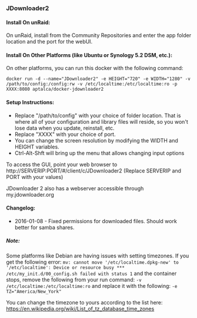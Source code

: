 ### JDownloader2

#### Install On unRaid:

On unRaid, install from the Community Repositories and enter the app folder location and the port for the webUI.


#### Install On Other Platforms (like Ubuntu or Synology 5.2 DSM, etc.):

On other platforms, you can run this docker with the following command:

```
docker run -d --name="JDownloader2" -e HEIGHT="720" -e WIDTH="1280" -v /path/to/config:/config:rw -v /etc/localtime:/etc/localtime:ro -p XXXX:8080 aptalca/docker-jdownloader2
```

#### Setup Instructions:

- Replace "/path/to/config" with your choice of folder location. That is where all of your configuration and library files will reside, so you won't lose data when you update, reinstall, etc.
- Replace "XXXX" with your choice of port.
- You can change the screen resolution by modifying the WIDTH and HEIGHT variables.
- Ctrl-Alt-Shft will bring up the menu that allows changing input options

To access the GUI, point your web browser to http://SERVERIP:PORT/#/client/c/JDownloader2 (Replace SERVERIP and PORT with your values)

JDownloader 2 also has a webserver accessible through my.jdownloader.org

#### Changelog: 
- 2016-01-08 - Fixed permissions for downloaded files. Should work better for samba shares.


##### Note:
Some platforms like Debian are having issues with setting timezones. If you get the following error:
`mv: cannot move '/etc/localtime.dpkg-new' to '/etc/localtime': Device or resource busy
*** /etc/my_init.d/00_config.sh failed with status 1` and the container stops, remove the following from your run command: `-v /etc/localtime:/etc/localtime:ro` and replace it with the following: `-e TZ="America/New_York"`

You can change the timezone to yours according to the list here: https://en.wikipedia.org/wiki/List_of_tz_database_time_zones
